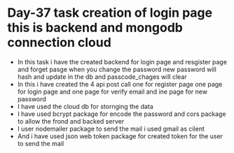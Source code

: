 <h1>Day-37 task creation of login page this is backend and mongodb connection cloud </h1>

<ul>

<li>In this task i have the created backend for login page and resgister page and forget pasge when you change the password new password will hash and update in the db and passcode_chages will clear</li>
<li>In this i have created the 4 api post call one for register page one page for login page and one page for verify email and ine page for new password</li>
<li>I have used the cloud db for stornging the data</li>
<li>I have used bcrypt package for encode the password and cors package to allow the frond and backed server</li>
<li>I user nodemailer package to send the mail i used gmail as cilent</li>
  <li>And i have used json web token package for created token for the user to send the mail</li>
</ul>




